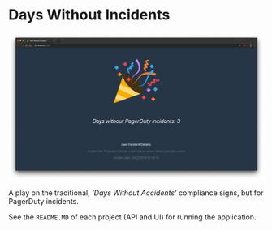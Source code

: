 # Days Without Incidents

![](/image.png)

A play on the traditional, _'Days Without Accidents'_ compliance signs, but for PagerDuty incidents. 

See the `README.MD` of each project (API and UI) for running the application. 